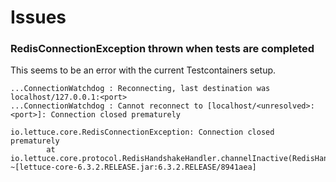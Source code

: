 # Issues

### RedisConnectionException thrown when tests are completed

This seems to be an error with the current Testcontainers setup.

```
...ConnectionWatchdog : Reconnecting, last destination was localhost/127.0.0.1:<port>
...ConnectionWatchdog : Cannot reconnect to [localhost/<unresolved>:<port>]: Connection closed prematurely

io.lettuce.core.RedisConnectionException: Connection closed prematurely
        at io.lettuce.core.protocol.RedisHandshakeHandler.channelInactive(RedisHandshakeHandler.java:91) ~[lettuce-core-6.3.2.RELEASE.jar:6.3.2.RELEASE/8941aea]
```
